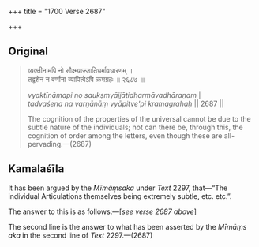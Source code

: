 +++
title = "1700 Verse 2687"

+++
## Original 
>
> व्यक्तीनामपि नो सौक्ष्म्याज्जातिधर्मावधारणम् ।  
> तद्वशेन न वर्णानां व्यापित्वेऽपि क्रमग्रहः ॥ २६८७ ॥ 
>
> *vyaktīnāmapi no saukṣmyājjātidharmāvadhāraṇam* \|  
> *tadvaśena na varṇānāṃ vyāpitve'pi kramagrahaḥ* \|\| 2687 \|\| 
>
> The cognition of the properties of the universal cannot be due to the subtle nature of the individuals; not can there be, through this, the cognition of order among the letters, even though these are all-pervading.—(2687)



## Kamalaśīla

It has been argued by the *Mīmāṃsaka* under *Text* 2297, that—“The individual Articulations themselves being extremely subtle, etc. etc.”.

The answer to this is as follows:—[*see verse 2687 above*]

The second line is the answer to what has been asserted by the *Mīmāṃs aka* in the second line of *Text* 2297.—(2687)


